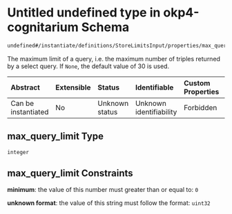 # Untitled undefined type in okp4-cognitarium Schema

```txt
undefined#/instantiate/definitions/StoreLimitsInput/properties/max_query_limit
```

The maximum limit of a query, i.e. the maximum number of triples returned by a select query. If `None`, the default value of 30 is used.

| Abstract            | Extensible | Status         | Identifiable            | Custom Properties | Additional Properties | Access Restrictions | Defined In                                                                     |
| :------------------ | :--------- | :------------- | :---------------------- | :---------------- | :-------------------- | :------------------ | :----------------------------------------------------------------------------- |
| Can be instantiated | No         | Unknown status | Unknown identifiability | Forbidden         | Allowed               | none                | [okp4-cognitarium.json\*](schema/okp4-cognitarium.json "open original schema") |

## max\_query\_limit Type

`integer`

## max\_query\_limit Constraints

**minimum**: the value of this number must greater than or equal to: `0`

**unknown format**: the value of this string must follow the format: `uint32`
